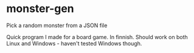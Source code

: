# monster-gen
Pick a random monster from a JSON file

Quick program I made for a board game. In finnish. Should work on both Linux and Windows - haven't tested Windows though.

